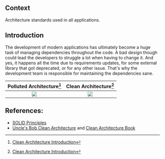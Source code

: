 ## Context
Architecture standards used in all applications.

## Introduction
The development of modern applications has ultimately become a huge task of managing dependencies throughout the code.
A bad design though could lead the developers to struggle a lot when having to change it.
And yes, it happens all the time due to requirements updates, for some external library that got deprecated, or for any other issue.
That's why the development team is responsible for maintaining the dependencies sane.

|       Polluted Architecture[^1]        |       Clean Architecture[^1]       |
|:--------------------------------------:|:----------------------------------:|
| ![](.assets/not-clean-architecture.png) | ![](.assets/clean-architecture.png) |

[^1]: [Clean Architecture Introduction](https://pusher.com/tutorials/clean-architecture-introduction)

## References:
- [SOLID Principles](https://en.wikipedia.org/wiki/SOLID)
- [Uncle's Bob Clean Architecture](https://blog.cleancoder.com/uncle-bob/2012/08/13/the-clean-architecture.html) and [Clean Architecture Book](https://www.amazon.com/Clean-Architecture-Craftsmans-Software-Structure/dp/0134494164)
